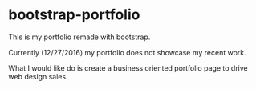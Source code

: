 # bootstrap-portfolio

This is my portfolio remade with bootstrap.

Currently (12/27/2016) my portfolio does not showcase my recent work.

What I would like do is create a business oriented portfolio page to drive
web design sales.
